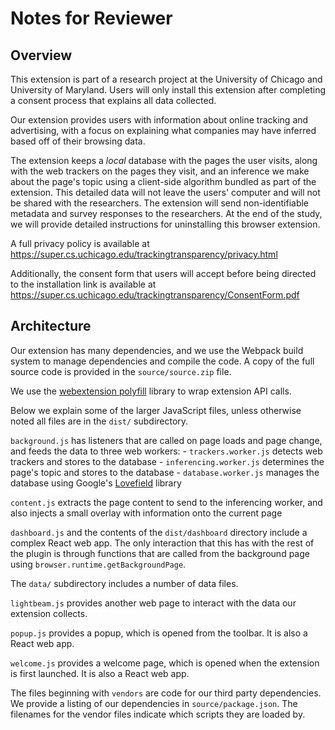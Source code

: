 # Notes for Reviewer

## Overview

This extension is part of a research project at the University of Chicago and University of Maryland. Users will only install this extension after completing a consent process that explains all data collected.

Our extension provides users with information about online tracking and advertising, with a focus on explaining what companies may have inferred based off of their browsing data. 

The extension keeps a *local* database with the pages the user visits, along with the web trackers on the pages they visit, and an inference we make about the page's topic using a client-side algorithm bundled as part of the extension. This detailed data will not leave the users' computer and will not be shared with the researchers. The extension will send non-identifiable metadata and survey responses to the researchers. At the end of the study, we will provide detailed instructions for uninstalling this browser extension.

A full privacy policy is available at https://super.cs.uchicago.edu/trackingtransparency/privacy.html

Additionally, the consent form that users will accept before being directed to the installation link is available at https://super.cs.uchicago.edu/trackingtransparency/ConsentForm.pdf

## Architecture

Our extension has many dependencies, and we use the Webpack build system to manage dependencies and compile the code. A copy of the full source code is provided in the `source/source.zip` file.

We use the [webextension polyfill](https://github.com/mozilla/webextension-polyfill) library to wrap extension API calls.

Below we explain some of the larger JavaScript files, unless otherwise noted all files are in the `dist/` subdirectory.

`background.js` has listeners that are called on page loads and page change, and feeds the data to three web workers:
    - `trackers.worker.js` detects web trackers and stores to the database
    - `inferencing.worker.js` determines the page's topic and stores to the database
    - `database.worker.js` manages the database using Google's [Lovefield](https://github.com/google/lovefield) library

`content.js` extracts the page content to send to the inferencing worker, and also injects a small overlay with information onto the current page

`dashboard.js` and the contents of the `dist/dashboard` directory include a complex React web app. The only interaction that this has with the rest of the plugin is through functions that are called from the background page using `browser.runtime.getBackgroundPage`.

The `data/` subdirectory includes a number of data files.

`lightbeam.js` provides another web page to interact with the data our extension collects.

`popup.js` provides a popup, which is opened from the toolbar. It is also a React web app.

`welcome.js` provides a welcome page, which is opened when the extension is first launched. It is also a React web app.

The files beginning with `vendors` are code for our third party dependencies. We provide a listing of our dependencies in `source/package.json`. The filenames for the vendor files indicate which scripts they are loaded by.

